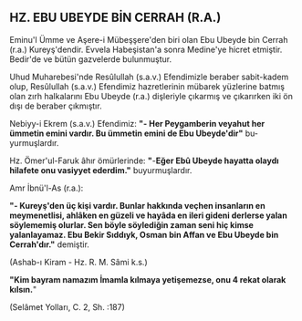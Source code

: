 ## HZ. EBU UBEYDE BİN CERRAH (R.A.)

Eminu'l Ümme ve Aşere-i Mübeşşere'den bi­ri olan Ebu Ubeyde bin Cerrah (r.a.) Kureyş'dendir. Evvela Habeşistan'a sonra Medine'ye hic­ret etmiştir. Bedir'de ve bütün gazvelerde bu­lunmuştur.

Uhud Muharebesi'nde Resûlullah (s.a.v.) Efendimizle beraber sabit-kadem olup, Resûlullah (s.a.v.) Efendimiz hazretlerinin mübarek yüz­lerine batmış olan zırh halkalarını Ebu Ubeyde (r.a.) dişleriyle çıkarmış ve çıkarırken iki ön dışı de beraber çıkmıştır.

Nebiyy-i Ekrem (s.a.v.) Efendimiz: **"- Her Peygamberin veyahut her ümmetin emini vardır. Bu ümmetin emini de Ebu Ubeyde'dir"** bu­yurmuşlardır.

Hz. Ömer'ul-Faruk âhır ömürlerinde: **"**-**Eğer Ebû Ubeyde hayatta olaydı hilafete onu vasiyyet ederdim."** buyurmuşlardır.

Amr İbnü'l-As (r.a.):

**"- Kureyş'den üç kişi vardır. Bunlar hak­kında veçhen insanların en meymenetlisi, ahlâken en güzeli ve hayâda en ileri gideni derlerse yalan söylememiş olurlar. Sen böyle söylediğin zaman seni hiç kimse yalanlayamaz. Ebu Be­kir Sıddıyk, Osman bin Affan ve Ebu Ubeyde bin Cerrah'dır."** demiştir.

(Ashab-ı Kiram - Hz. R. M. Sâmi k.s.)

**"Kim bayram namazım İmamla kılmaya yetişemezse, onu 4 rekat olarak kılsın.**"

(Selâmet Yolları, C. 2, Sh. :187)
